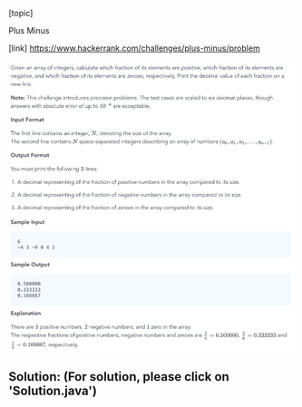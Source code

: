 [topic]

Plus Minus

[link]
https://www.hackerrank.com/challenges/plus-minus/problem


![Alt text](pm.png?raw=true "Title")

## Solution: (For solution, please click on 'Solution.java')